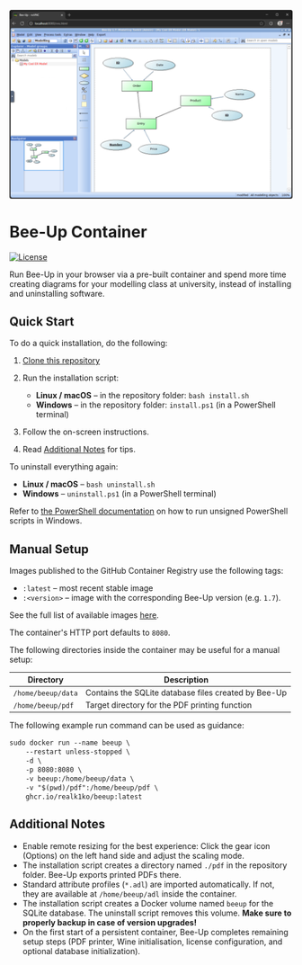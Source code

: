 ![Screenshot](screenshot.png)

# Bee-Up Container

[![License](https://img.shields.io/github/license/realk1ko/beeup-container.svg)](https://github.com/realk1ko/beeup-container/blob/master/LICENSE)

Run Bee-Up in your browser via a pre-built container and spend more time creating diagrams for your modelling class at
university, instead of installing and uninstalling software.

## Quick Start

To do a quick installation, do the following:

1. [Clone this repository](https://docs.github.com/en/get-started/getting-started-with-git/about-remote-repositories#cloning-with-https-urls)

2. Run the installation script:
    - **Linux / macOS** – in the repository folder: `bash install.sh`
    - **Windows** – in the repository folder: `install.ps1` (in a PowerShell terminal)

3. Follow the on-screen instructions.

4. Read [Additional Notes](#additional-notes) for tips.

To uninstall everything again:

- **Linux / macOS** – `bash uninstall.sh`
- **Windows** – `uninstall.ps1` (in a PowerShell terminal)

Refer
to [the PowerShell documentation](https://learn.microsoft.com/en-us/previous-versions//bb613481(v=vs.85)?redirectedfrom=MSDN#how-to-allow-scripts-to-run)
on how to run unsigned PowerShell scripts in Windows.

## Manual Setup

Images published to the GitHub Container Registry use the following tags:

- `:latest` – most recent stable image
- `:<version>` – image with the corresponding Bee-Up version (e.g. `1.7`).

See the full list of available images [here](https://github.com/users/realk1ko/packages/container/package/beeup).

The container's HTTP port defaults to `8080`.

The following directories inside the container may be useful for a manual setup:

| Directory          | Description                                          |
|--------------------|------------------------------------------------------|
| `/home/beeup/data` | Contains the SQLite database files created by Bee-Up |
| `/home/beeup/pdf`  | Target directory for the PDF printing function       |

The following example run command can be used as guidance:

```
sudo docker run --name beeup \
    --restart unless-stopped \
    -d \
    -p 8080:8080 \
    -v beeup:/home/beeup/data \
    -v "$(pwd)/pdf":/home/beeup/pdf \
    ghcr.io/realk1ko/beeup:latest
```

## Additional Notes

- Enable remote resizing for the best experience: Click the gear icon (Options) on the left hand side and adjust the
  scaling mode.
- The installation script creates a directory named `./pdf` in the repository folder. Bee-Up exports printed PDFs there.
- Standard attribute profiles (`*.adl`) are imported automatically. If not, they are available at `/home/beeup/adl`
  inside the container.
- The installation script creates a Docker volume named `beeup` for the SQLite database. The uninstall script removes
  this volume. **Make sure to properly backup in case of version upgrades!**
- On the first start of a persistent container, Bee-Up completes remaining setup steps (PDF printer, Wine
  initialisation, license configuration, and optional database initialization).
